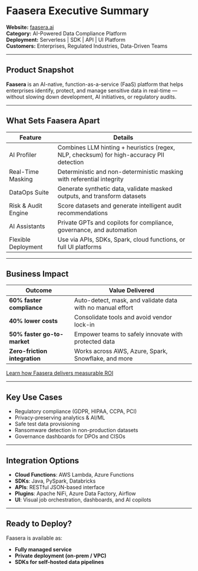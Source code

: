 # Faasera Executive Summary

**Website:** [faasera.ai](https://faasera.ai)  
**Category:** AI-Powered Data Compliance Platform  
**Deployment:** Serverless | SDK | API | UI Platform  
**Customers:** Enterprises, Regulated Industries, Data-Driven Teams

---

## Product Snapshot

**Faasera** is an AI-native, function-as-a-service (FaaS) platform that helps enterprises identify, protect, and manage
sensitive data in real-time — without slowing down development, AI initiatives, or regulatory audits.

---

## What Sets Faasera Apart

| Feature             | Details                                                                                  |
|---------------------|------------------------------------------------------------------------------------------|
| AI Profiler         | Combines LLM hinting + heuristics (regex, NLP, checksum) for high-accuracy PII detection |
| Real-Time Masking   | Deterministic and non-deterministic masking with referential integrity                   |
| DataOps Suite       | Generate synthetic data, validate masked outputs, and transform datasets                 |
| Risk & Audit Engine | Score datasets and generate intelligent audit recommendations                            |
| AI Assistants       | Private GPTs and copilots for compliance, governance, and automation                     |
| Flexible Deployment | Use via APIs, SDKs, Spark, cloud functions, or full UI platforms                         |

---

## Business Impact

| Outcome                       | Value Delivered                                            |
|-------------------------------|------------------------------------------------------------|
| **60% faster compliance**     | Auto-detect, mask, and validate data with no manual effort |
| **40% lower costs**           | Consolidate tools and avoid vendor lock-in                 |
| **50% faster go-to-market**   | Empower teams to safely innovate with protected data       |
| **Zero-friction integration** | Works across AWS, Azure, Spark, Snowflake, and more        |

[Learn how Faasera delivers measurable ROI](./faasera-business-impact-roi.md)

---

## Key Use Cases

- Regulatory compliance (GDPR, HIPAA, CCPA, PCI)
- Privacy-preserving analytics & AI/ML
- Safe test data provisioning
- Ransomware detection in non-production datasets
- Governance dashboards for DPOs and CISOs

---

## Integration Options

- **Cloud Functions**: AWS Lambda, Azure Functions
- **SDKs**: Java, PySpark, Databricks
- **APIs**: RESTful JSON-based interface
- **Plugins**: Apache NiFi, Azure Data Factory, Airflow
- **UI**: Visual job orchestration, dashboards, and AI copilots

---

## Ready to Deploy?

Faasera is available as:

- **Fully managed service**
- **Private deployment (on-prem / VPC)**
- **SDKs for self-hosted data pipelines**
